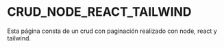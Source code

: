 # CRUD_NODE_REACT_TAILWIND

Esta página consta de un crud con paginación realizado con node, react y tailwind. 
